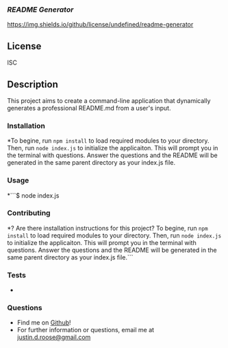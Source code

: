 
### __*README Generator*__
https://img.shields.io/github/license/undefined/readme-generator

## __License__
ISC

## __Description__
This project aims to create a command-line application that dynamically generates a professional README.md from a user's input.

### __Installation__
*To begine, run ```npm install``` to load required modules to your directory.  Then, run ```node index.js``` to initialize the applicaiton.  This will prompt you in the terminal with questions.  Answer the questions and the README will be generated in the same parent directory as your index.js file.

### __Usage__
*```$ node index.js 

### __Contributing__
*? Are there installation instructions for this project? To begine, run ```npm install``` to load required modules to your directory.  Then, run ```node index.js``` to initialize the applicaiton.  This will prompt you in the terminal with questions.  Answer the questions and the README will be generated in the same parent directory as your index.js file.```

### __Tests__
*

### __Questions__
- Find me on [Github](https//github.com/jdouglasr)!
- For further information or questions, email me at justin.d.roose@gmail.com